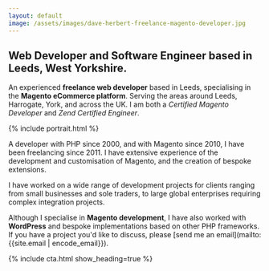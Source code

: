 ```yaml
---
layout: default
image: /assets/images/dave-herbert-freelance-magento-developer.jpg
---
```

## Web Developer and Software Engineer based in Leeds, West Yorkshire.

An experienced **freelance web developer** based in Leeds, specialising in the **Magento eCommerce platform**. Serving the areas around Leeds, Harrogate, York, and across the UK. I am both a *Certified Magento Developer* and *Zend Certified Engineer*.

{% include portrait.html %}

A developer with PHP since 2000, and with Magento since 2010, I have been freelancing since 2011. I have extensive experience of the development and customisation of Magento, and the creation of bespoke extensions.

I have worked on a wide range of development projects for clients ranging from small businesses and sole traders, to large global enterprises requiring complex integration projects.

Although I specialise in **Magento development**, I have also worked with **WordPress** and bespoke implementations based on other PHP frameworks. If you have a project you'd like to discuss, please [send me an email](mailto:{{site.email | encode_email}}).

{% include cta.html show_heading=true %}
